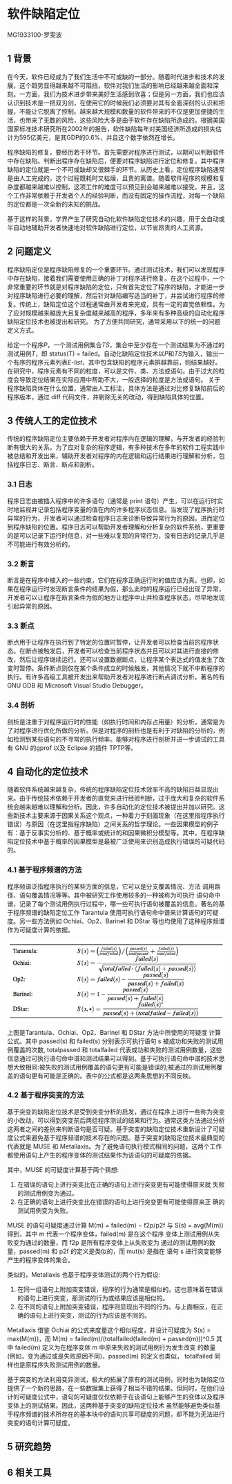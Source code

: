 # 软件缺陷定位
MG1933100-罗雯波

## 1 背景
在今天，软件已经成为了我们生活中不可或缺的一部分。随着时代进步和技术的发展，这个趋势显得越来越不可阻挡，软件对我们生活的影响已经越来越全面和深刻。一方面，我们为技术进步带来美好生活感到欣喜；但是另一方面，我们也应该认识到技术是一把双刃剑，在使用它的时候我们必须要对其有全面深刻的认识和把握，不能让它脱离了控制。越来越大规模和数量的软件带来的不仅是更加便捷的生活，也带来了无数的风险，这些风险大多是由于软件存在缺陷所造成的。根据美国国家标准技术研究所在2002年的报告，软件缺陷每年对美国经济所造成的损失估计为595亿美元，是其GDP的0.6%，并且这个数字依然在增长。

程序缺陷的修复，要经历若干环节。首先需要对程序进行测试，以期可以判断软件中存在缺陷。判断出程序存在缺陷后，便要对程序缺陷进行定位和修复。其中程序缺陷的定位就是一个不可或缺却又很棘手的环节。从历史上看，定位程序缺陷通常是由人工完成的，这个过程既耗时又枯燥，且贵的离谱。随着软件程序的规模和复杂度都越来越难以控制，这项工作的难度可以预见到会越来越难以接受。并且，这个工作非常依赖于开发者个人的经验判断，而没有固定的操作流程，对每一个缺陷的定位都是一次全新的未知的挑战。

基于这样的背景，学界产生了研究自动化软件缺陷定位技术的兴趣，用于全自动或半自动地辅助开发者快速地对软件缺陷进行定位，以节省昂贵的人工资源。
## 2 问题定义
程序缺陷定位是程序缺陷修复的一个重要环节。通过测试技术，我们可以发现程序中存在缺陷，接着我们需要使用正确的补丁对程序进行修复。在这个过程中，一个非常重要的环节就是对程序缺陷的定位，只有首先定位了程序的缺陷，才能进一步对程序缺陷进行必要的理解，然后针对缺陷编写适当的补丁，并尝试进行程序的修复。传统上，缺陷定位这个过程通常由开发者来完成，具有一定的直觉依赖性。为了应对规模越来越庞大且复杂度越来越高的程序，多年来有多种高级的自动化程序缺陷定位技术也被提出和研究。 
为了方便共同研究，通常采用以下的统一的问题定义方式。

给定一个程序*P*，一个测试用例集合*TS*，集合中至少存在一个测试结果为不通过的测试用例*T*，即 status(T) = failed。自动化缺陷定位技术以*P*和*TS*为输入，输出一个有序的程序元素列表*E-list*，其中包含缺陷的程序元素排越靠前，则结果越好。在研究中，程序元素有不同的粒度，可以是文件、类、方法或语句。由于过大的粒度会导致定位结果在实际应用中帮助不大，一般选择的粒度是方法或语句。
关于程序缺陷具体在什么位置，通常由人工标注，具体方法是通过对比修复缺陷前后的程序版本，通过 diff 代码文件，并剔除无关的改动，得到缺陷具体的位置。


## 3 传统人工的定位技术
传统的程序缺陷定位主要依赖于开发者对程序内在逻辑的理解，与开发者的经验判断有很大的关系。为了应对复杂的程序逻辑，有多种技术在多年的软件工程实践中被总结和开发出来，辅助开发者对程序的内在逻辑和运行结果进行理解和分析，包括程序日志、断言、断点和剖析。
### 3.1 日志
程序日志由被插入程序中的许多语句（通常是 print 语句）产生，可以在运行时实时地监视并记录包括程序变量的值在内的许多程序状态信息。当发现了程序执行时异常的行为，开发者可以通过检查程序日志来诊断导致异常行为的原因，进而定位到程序缺陷的位置。程序日志可以帮助开发者理解和分析复杂的软件系统，更重要的是可以记录下运行时信息，对一些难以复现的异常行为，没有日志的记录几乎是不可能进行有效分析的。
### 3.2 断言
断言是在程序中植入的一些约束，它们在程序正确运行时的值应该为真。也即，如果在程序运行时发现断言条件的结果为假，那么此时的程序运行已经出现了异常，开发者可以让程序在断言条件为假的地方让程序中止并检查程序状态，尽早地发现引起异常的原因。
### 3.3 断点
断点用于让程序在执行到了特定的位置时暂停，让开发者可以检查当前的程序状态。在断点被触发后，开发者可以检查当前程序状态并且可以对其进行直接的修改，然后让程序继续运行。还可以设置数据断点，让程序某个表达式的值发生了改变时暂停。条件断点则仅在某个条件成立的时候触发，其他情况下就不中断程序的执行。有许多高级工具被开发出来帮助开发者对程序进行断点调试分析，著名的有 GNU GDB 和 Microsoft Visual Studio Debugger。
### 3.4 剖析
剖析是注重于对程序运行时的性能（如执行时间和内存占用量）的分析，通常是为了对程序进行优化所做的分析。但是对程序的剖析也是有利于对缺陷的分析的，例如检测到某些语句的不寻常的执行频率。能够对程序进行剖析并进一步调试的工具有 GNU 的gprof 以及 Eclipse 的插件 TPTP等。

## 4 自动化的定位技术
随着软件系统越来越复杂，传统的程序缺陷定位技术效率不高的缺陷日益显现出来。由于传统技术依赖于开发者的直觉来进行经验判断，过于庞大和复杂的软件系统会越来越难以理解和分析。因此，许多自动化的定位技术被提出并加以研究。这些新技术主要来源于因果关系这个观点，一种着力于刻画现象（在这里指程序执行错误）与原因（在这里指程序缺陷）之间关系的哲学理论。一些因果模型的例子有：基于反事实分析的、基于概率或统计的和因果微积分模型等。其中，在程序缺陷定位技术中基于概率的因果模型是最被广泛使用来识别造成执行错误的可疑代码的。

### 4.1 基于程序频谱的方法
程序频谱泛指程序执行的某些方面的信息，它可以是分支覆盖情况、方法 调用路径、语句覆盖情况等等。其中被研究工作使用较多的一种被称为可执行 语句命中谱，记录了每个测试用例执行过程中，哪一些可执行语句被覆盖的信息。著名的基于程序频谱的缺陷定位工作 Tarantula 使用可执行语句命中谱来计算语句的可疑度。另一些方法例如 Ochiai、Op2、Barinel 和 DStar 等也均使用了这种程序频谱作为可疑度计算的依据。

![](./_res/susps-formula.png)

上图是Tarantula、Ochiai、Op2、Barinel 和 DStar 方法中所使用的可疑度 计算公式。其中 passed(s) 和 failed(s) 分别表示可执行语句 s 被成功和失败的测试用例覆盖的次数, totalpassed 和 totalfailed 代表成功和失败的测试用例数量，这些信息通过可执行语句命中谱和测试结果可以得到。基于可执行语句命中谱的技术思想大致相同:被失败的测试用例覆盖的语句更有可能是错误的;被通过的测试用例覆盖的语句更有可能是正确的。表中的公式都是这两条思想的不同反映。

### 4.2 基于程序突变的方法
基于突变的缺陷定位技术是受到突变分析的启发，通过在程序上进行一些称为突变的小改动，可以得到突变前后两组程序测试的结果和行为。通常这类方法通过分析这两者之间的差别来判断语句是否可疑。基于突变的缺陷定位技术重新设计了可疑度公式来避免基于程序频谱的技术存在的问题。基于突变的缺陷定位技术最典型的代表就是 MUSE 和 Metallaxis。为了避免语句执行模式相同的问题，这两个工作都使用语句上产生的程序变体的测试结果作为该语句的可疑度的依据。

其中，MUSE 的可疑度计算基于两个猜想:
1. 在错误的语句上进行突变比在正确的语句上进行突变更有可能使得原来就 失败的测试用例变为通过。
2. 在正确的语句上进行突变比在错误的语句上进行突变更有可能使得原来正 确的测试用例变为失败。

MUSE 的语句可疑度通过计算 M(m) = failed(m) − f2p/p2f 与 S(s) = avg(M(m)) 得到，其中 m 代表一个程序变体，failed(m) 是在这个程序 变体上测试用例从失败变为通过的数量，而 f2p 是所有程序变体上从失败变为 通过的测试用例的数量，passed(m) 和 p2f 的定义是类似的，而 mut(s) 是指在 语句 s 进行突变能够产生的程序变体的集合。

类似的，Metallaxis 也基于程序变体测试的两个行为假设:
1. 在同一组语句上附加突变错误，程序的行为通常是相似的。这也意味着在错误的语句上进行突变，那测试的行为或结果应该是相似的。
2. 在不同的语句上附加突变错误，程序则显现出不同的行为。与上面相反，在正确的语句上进行突变，测试的行为应该是不同的。

Metallaxis 借鉴 Ochiai 的公式来度量这个相似程度，并设计可疑度为 S(s) = max(M(m))，而 M(m) = failed(m)/(totalfailed(failed(m) + passed(m)))^0.5 其中 failed(m) 定义为在程序变体 m 中原来失败的测试用例行为发生改变
的数量 (例如，变为通过或是失败原因不同)，passed(m) 的定义也类似， totalfailed 同样也是原程序失败测试用例的数量。

基于突变的方法利用变异测试，极大的拓展了原有的测试用例，同时也为缺陷定位提供了一个新的思路，在一些数据集上获得了相当不错的结果。但同时，在他们设计的可疑度公式中，语句的可疑度仅仅依赖于在该语句上能够产生的变体以及程序变体上的测试结果。因此，这两种基于突变的缺陷定位技术 虽然能够避免类似基于程序频谱的技术所存在的基本块中的语句共享可疑度的问题，却不能为无法进行突变的语句计算可疑度。


## 5 研究趋势
## 6 相关工具